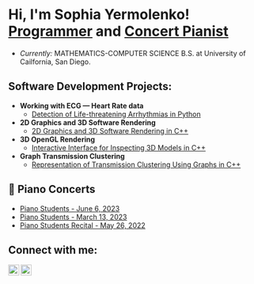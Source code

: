 <h1>Hi, I'm Sophia Yermolenko! <br/><a href="https://www.linkedin.com/in/sophiayermolenko/">Programmer</a> and <a href="https://vimeo.com/showcase/9890617/video/833529811">Concert Pianist</a></h1>

- <i>Currently:</i> MATHEMATICS-COMPUTER SCIENCE B.S. at University of Cailfornia, San Diego. 

<h2>Software Development Projects:</h2>

- <b>Working with ECG — Heart Rate data</b>
  - [Detection of Life-threatening Arrhythmias in Python](https://github.com/duhast22/heart-rate-data)
- <b>2D Graphics and 3D Software Rendering</b>
  - [2D Graphics and 3D Software Rendering in C++](https://github.com/duhast22/3DSoftwareRendering)
- <b>3D OpenGL Rendering</b>
  - [Interactive Interface for Inspecting 3D Models in C++](https://github.com/duhast22/openGL-interface)
- <b>Graph Transmission Clustering</b>
  - [Representation of Transmission Clustering Using Graphs in C++](https://github.com/duhast22/C-graphs)

<h2>🎹 Piano Concerts</h2>

- [Piano Students - June 6, 2023](https://vimeo.com/showcase/9890617/video/833529811)
- [Piano Students - March 13, 2023](https://vimeo.com/showcase/9890617/video/806195899)
- [Piano Students Recital - May 26, 2022](https://vimeo.com/showcase/9335238/video/712658705)

<h2> Connect with me:</h2>

[<img align="left" alt="SophiaYermolenko | LinkedIn" width="22px" src="https://cdn.jsdelivr.net/npm/simple-icons@v3/icons/linkedin.svg" />][linkedin]
[<img align="left" alt="SophiaYermolenko | Instagram" width="22px" src="https://cdn.jsdelivr.net/npm/simple-icons@v3/icons/instagram.svg" />][instagram]

[instagram]: https://www.instagram.com/sophyerm/
[linkedin]: https://www.linkedin.com/in/sophiayermolenko/

<!--
**duhust22/duhust22** is a ✨ _special_ ✨ repository because its `README.md` (this file) appears on your GitHub profile.

Here are some ideas to get you started:

- 🔭 I’m currently working on ...
- 🌱 I’m currently learning ...
- 👯 I’m looking to collaborate on ...
- 🤔 I’m looking for help with ...
- 💬 Ask me about ...
- 📫 How to reach me: ...
- 😄 Pronouns: ...
- ⚡ Fun fact: ...
-->
